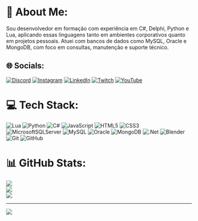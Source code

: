# 💫 About Me:
Sou desenvolvedor em formação com experiência em C#, Delphi, Python e Lua, aplicando essas linguagens tanto em ambientes corporativos quanto em projetos pessoais. Atuei com bancos de dados como MySQL, Oracle e MongoDB, com foco em consultas, manutenção e suporte técnico.


## 🌐 Socials:
[![Discord](https://img.shields.io/badge/Discord-%237289DA.svg?logo=discord&logoColor=white)](https://discord.gg/vaqueiroofc) [![Instagram](https://img.shields.io/badge/Instagram-%23E4405F.svg?logo=Instagram&logoColor=white)](https://instagram.com/branquinhojvc) [![LinkedIn](https://img.shields.io/badge/LinkedIn-%230077B5.svg?logo=linkedin&logoColor=white)](https://linkedin.com/in/branquinhojvc) [![Twitch](https://img.shields.io/badge/Twitch-%239146FF.svg?logo=Twitch&logoColor=white)](https://twitch.tv/littlewhite7777) [![YouTube](https://img.shields.io/badge/YouTube-%23FF0000.svg?logo=YouTube&logoColor=white)](https://youtube.com/@At0mNoir) 

# 💻 Tech Stack:
![Lua](https://img.shields.io/badge/lua-%232C2D72.svg?style=for-the-badge&logo=lua&logoColor=white) ![Python](https://img.shields.io/badge/python-3670A0?style=for-the-badge&logo=python&logoColor=ffdd54) ![C#](https://img.shields.io/badge/c%23-%23239120.svg?style=for-the-badge&logo=csharp&logoColor=white) ![JavaScript](https://img.shields.io/badge/javascript-%23323330.svg?style=for-the-badge&logo=javascript&logoColor=%23F7DF1E) ![HTML5](https://img.shields.io/badge/html5-%23E34F26.svg?style=for-the-badge&logo=html5&logoColor=white) ![CSS3](https://img.shields.io/badge/css3-%231572B6.svg?style=for-the-badge&logo=css3&logoColor=white) ![MicrosoftSQLServer](https://img.shields.io/badge/Microsoft%20SQL%20Server-CC2927?style=for-the-badge&logo=microsoft%20sql%20server&logoColor=white) ![MySQL](https://img.shields.io/badge/mysql-4479A1.svg?style=for-the-badge&logo=mysql&logoColor=white) ![Oracle](https://img.shields.io/badge/Oracle-F80000?style=for-the-badge&logo=oracle&logoColor=white) ![MongoDB](https://img.shields.io/badge/MongoDB-%234ea94b.svg?style=for-the-badge&logo=mongodb&logoColor=white) ![.Net](https://img.shields.io/badge/.NET-5C2D91?style=for-the-badge&logo=.net&logoColor=white) ![Blender](https://img.shields.io/badge/blender-%23F5792A.svg?style=for-the-badge&logo=blender&logoColor=white) ![Git](https://img.shields.io/badge/git-%23F05033.svg?style=for-the-badge&logo=git&logoColor=white) ![GitHub](https://img.shields.io/badge/github-%23121011.svg?style=for-the-badge&logo=github&logoColor=white)
# 📊 GitHub Stats:
![](https://github-readme-stats.vercel.app/api?username=branquinhojvc&theme=blue_navy&hide_border=false&include_all_commits=true&count_private=false)<br/>
![](https://nirzak-streak-stats.vercel.app/?user=branquinhojvc&theme=blue_navy&hide_border=false)<br/>
![](https://github-readme-stats.vercel.app/api/top-langs/?username=branquinhojvc&theme=blue_navy&hide_border=false&include_all_commits=true&count_private=false&layout=compact)

---
[![](https://visitcount.itsvg.in/api?id=branquinhojvc&icon=2&color=0)](https://visitcount.itsvg.in)

<!-- Proudly created with GPRM ( https://gprm.itsvg.in ) -->
